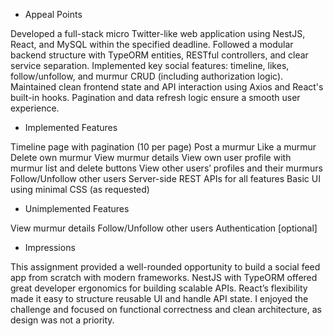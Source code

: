 - Appeal Points
  
Developed a full-stack micro Twitter-like web application using NestJS, React, and MySQL within the specified deadline.
Followed a modular backend structure with TypeORM entities, RESTful controllers, and clear service separation.
Implemented key social features: timeline, likes, follow/unfollow, and murmur CRUD (including authorization logic).
Maintained clean frontend state and API interaction using Axios and React's built-in hooks.
Pagination and data refresh logic ensure a smooth user experience.

- Implemented Features
  
Timeline page with pagination (10 per page)
Post a murmur
Like a murmur
Delete own murmur
View murmur details
View own user profile with murmur list and delete buttons
View other users’ profiles and their murmurs
Follow/Unfollow other users
Server-side REST APIs for all features
Basic UI using minimal CSS (as requested)

- Unimplemented Features
  
View murmur details
Follow/Unfollow other users
Authentication [optional]

- Impressions

This assignment provided a well-rounded opportunity to build a social feed app from scratch with modern frameworks.
NestJS with TypeORM offered great developer ergonomics for building scalable APIs.
React’s flexibility made it easy to structure reusable UI and handle API state.
I enjoyed the challenge and focused on functional correctness and clean architecture, as design was not a priority.
